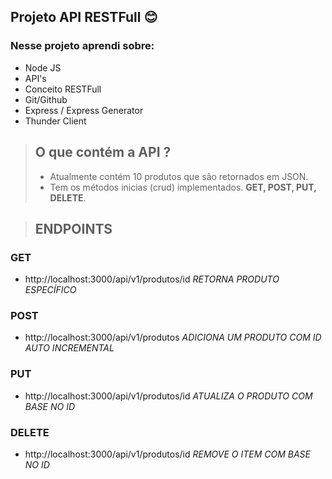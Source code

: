 ## Projeto API RESTFull :blush:

### Nesse projeto aprendi sobre:

- Node JS
- API's
- Conceito RESTFull
- Git/Github
- Express / Express Generator 
- Thunder Client
> ## O que contém a API ?
> - Atualmente contém 10 produtos que são retornados em JSON.
> - Tem os métodos inicias (crud) implementados. **GET, POST, PUT, DELETE**.

> ## ENDPOINTS
### GET
    
    
- http://localhost:3000/api/v1/produtos/id *RETORNA PRODUTO ESPECÍFICO*
   
### POST
- http://localhost:3000/api/v1/produtos *ADICIONA UM PRODUTO COM ID AUTO INCREMENTAL*


### PUT
- http://localhost:3000/api/v1/produtos/id *ATUALIZA O PRODUTO COM BASE NO ID*


### DELETE
- http://localhost:3000/api/v1/produtos/id *REMOVE O ITEM COM BASE NO ID*


